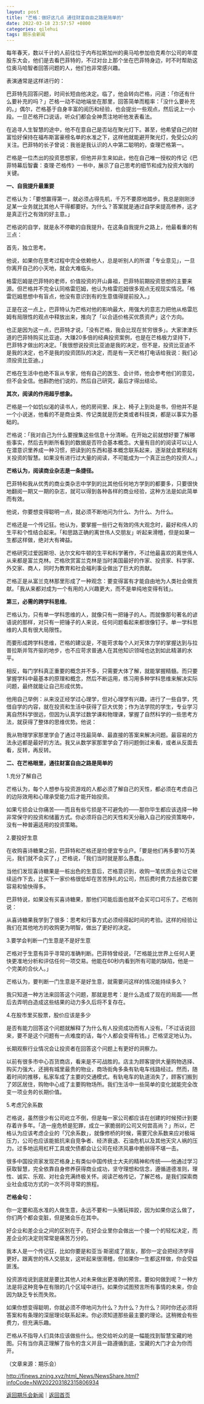 ```yaml
---
layout: post
title: "芒格：做好这几点 通往财富自由之路是简单的"
date: 2022-03-18 23:57:57 +0800
categories: qilehui
tags: 期乐会新闻
---
```

<p>每年春天，数以千计的人前往位于内布拉斯加州的奥马哈参加伯克希尔公司的年度股东大会，他们是去看巴菲特的，不过对台上那个坐在巴菲特身边，时不时帮助这位奥马哈智者回答问题的人，他们也非常感兴趣。</p>
 <p>表演通常是这样进行的：</p>
 <p>巴菲特先回答问题，时间长短由他决定。临了，他会转向芒格，问道：「你还有什么要补充的吗？」芒格一动不动地端坐在那里，回答简单而粗率：「没什么要补充的。」偶尔，芒格基于自身丰富的阅历和经验，也会提出一些观点，然后说上一小段。一旦芒格开口说话，听众们都会全神贯注地听他发表看法。</p>
 <p>在追寻人生智慧的途中，他不在意自己是否站在聚光灯下。甚至，他希望自己的财富恰好保持在福布斯富豪榜名单的水准之下，这样他就能避开聚光灯，免受公众的关注。巴菲特的长子曾说：我爸是我认识的人中第二聪明的，查理芒格第一。</p>
 <p>芒格是一位杰出的投资思想家，但他并非生来如此，他在自己唯一授权的传记《巴菲特幕后智囊：查理·芒格传》一书中，展示了自己思考的细节和成为投资大咖的关键。</p>
 <strong>一、自我提升最重要</strong><p>芒格认为：「要想赢得第一，就必须占得先机，千万不要原地踏步。我总是刚刚涉足某一业务就比其他人干得都要好。为什么？答案就是通过自学来提高修养，这才是真正行之有效的好主意。」</p>
 <p>芒格说的自学，就是永不停歇的自我提升。在这条自我提升之路上，他最看重的有三点：</p>
 <p>首先，独立思考。</p>
 <p>他说，如果你在思考过程中完全依赖他人，总是听别人的所谓「专业意见」，一旦你离开自己的小天地，就会大难临头。</p>
 <p>格雷厄姆是巴菲特的老师，价值投资的开山鼻祖，巴菲特前期投资思想的主要来源。但芒格并不完全认同格雷厄姆，他认为格雷厄姆很多观点无视现实情况。「格雷厄姆思想中有盲点，他没有意识到有的生意值得提前投入。」</p>
 <p>正是在这一点上，巴菲特认为芒格对他的影响最大，用强大的意志力把他从格雷厄姆有局限性的观点中释放出来，推向了「以合适价格买优质资产」这个方向。</p>
 <p>也正是因为这一点，巴菲特才说，「没有芒格，我会比现在贫穷很多」。大家津津乐道的巴菲特购买比亚迪，大赚20多倍的经典投资案例，也是在芒格极力坚持下，巴菲特才做出的决定。「我很想说投资比亚迪是我的决定，但不是，投资比亚迪不是我的决定，也不是我的投资团队的决定，而是有一天芒格打电话给我说：我们必须投资比亚迪。」</p>
 <p>芒格在生活中也绝不盲从专家，他有自己的医生、会计师，他会参考他们的意见，但不会全信。他斟酌他们说的，然后自己研究，最后才得出结论。</p>
 <p><strong>其次，阅读的作用超乎想象。</strong></p>
 <p>芒格是一个如饥似渴的读书人，他的房间里、床上、椅子上到处是书，但他并不是一个小说迷，他看的不是商业类、传记类就是历史类或者科技类，都是以事实为基础的。</p>
 <p>芒格说：「我对自己为什么要搜集这些信息十分清晰。在开始之前就想好要了解哪些事实，然后去判断所看到的数据是否符合基本概念。大量有目的的阅读可以让人在潜意识里养成一种习惯，把读到的东西和基本概念联系起来，逐渐就会累积起有关投资的智慧。如果没有进行过大量的阅读，不可能成为一个真正出色的投资人。」</p>
 <p><strong>芒格认为，阅读商业杂志是一条捷径。</strong></p>
 <p>巴菲特和我从优秀的商业类杂志中学到的比其他任何地方学到的都要多，只要很快地翻阅一期又一期的杂志，就可以得到各种各样的商业经验，这种方法是如此简单而有效。</p>
 <p>他说，你要想变得聪明一点，就必须不断地问为什么、为什么、为什么。</p>
 <p>芒格还是一个传记狂。他认为，要掌握一些行之有效的伟大观念时，最好和伟人的生平和个性结合起来。「和思路正确的离世伟人交朋友」听起来滑稽，但是如果一生都这样做，绝对大有裨益。</p>
 <p>芒格研究过爱因斯坦、达尔文和牛顿的生平和科学著作，不过他最喜欢的离世伟人从来都是富兰克林。芒格欣赏富兰克林是当时美国最好的作家、投资家、科学家、外交家、商人，同时为教育和社会福利事业做出了巨大的贡献。</p>
 <p>芒格正是从富兰克林那里形成了一种观念：要变得富有才能自由地为人类社会做贡献。「我从来都对成为一个有用的人兴趣更大，而不是单纯地变得有钱」。</p>
 <p><strong>第三，必需的跨学科思维</strong>。</p>
 <p>芒格认为，只有单一学科思维的人，就像只有一把锤子的人。而就像那句著名的谚语说的那样，对只有一把锤子的人来说，任何问题看起来都很像钉子。单一学科思维的人具有很大局限性。</p>
 <p>而要形成跨学科思维，芒格的建议是，不能苛求每个人对天体力学的掌握达到与拉普拉斯并驾齐驱的地步，也不应苛求普通人在其他知识领域也达到如此精湛的水平。</p>
 <p>相反，每门学科真正重要的概念并不多，只需要大体了解，就能掌握精髓。而只要掌握学科中最基本的原理和概念，然后不断运用，练习用多种学科思维来解决实际问题，最终就能让自己形成优势。</p>
 <p>他用自己举例：从来没正经学过心理学，但对心理学有兴趣，进行了一些自学，凭借自学的内容，就在投资和生活中获得了巨大优势；作为法学院的学生，专业学习离自然科学很远，但因为认真学过数学课和物理课，掌握了自然科学的一些思考方法，就获得了整体的思维优势。他说：</p>
 <p>我从物理学家那里学会了通过寻找最简单、最直接的答案来解决问题。最容易的方法永远都是最好的方法。我又从数学家那里学会了将问题倒过来看，或者从反面去看，反转，再反转。</p>
 <strong>二、在芒格眼里，通往财富自由之路是简单的</strong><p>1.充分了解自己</p>
 <p>芒格认为，每个人想参与投资游戏的人都必须了解自己的天性，都必须在考虑自己的边际效用和心理承受能力后才能开始投资。</p>
 <p>如果亏损会让你痛苦——而且有些亏损是不可避免的——那你毕生都应该选择一种非常保守的投资和储蓄方式。你必须将自己的天性和天分融入自己的投资策略中，没有一种普遍适用的投资策略。</p>
 <p>2.要投好生意</p>
 <p>在收购喜诗糖果之前，巴菲特和芒格还是捡便宜专业户。「要是他们再多要10万美元，我们就不会买了，」芒格说，「我们当时就是那么愚蠢」。</p>
 <p>当他们发现喜诗糖果是一桩出色的生意后，芒格意识到，收购一笔优质业务让它继续运作下去，比买下一家价格很低却在苦苦挣扎的公司，然后费时费力去拯救它要容易和愉快得多。</p>
 <p>巴菲特说，如果没有买喜诗糖果，那他们可能后面也就不会买可口可乐了。芒格则说：</p>
 <p>从喜诗糖果我学到了很多：思考和行事方式必须经得起时间的考验。这样的经验让我们在其他地方的收购更为明智，做出了更好的决定。</p>
 <p>3.要学会判断一门生意是不是好生意</p>
 <p>芒格对于生意有异乎寻常的准确判断。巴菲特曾经说，「芒格能比世界上任何人更快更准地分析和评估任何一项交易。他能在60秒内看到所有可能的缺陷，他是一个完美的合伙人。」</p>
 <p>芒格认为，要判断一门生意是不是好生意，就需要问这样的情况能持续多久？</p>
 <p>我只知道一种方法来回答这个问题，那就是思考：是什么造成了现在的局面——然后去弄明白造成这些结果的动力多久后将不复存在。</p>
 <p>4.在股市里买股票，股价应该是多少</p>
 <p>是否有能力回答这个问题就解释了为什么有人投资成功而有人没有。「不过话说回来，要不是这个问题有一点难度的话，每个人都会变得有钱。」芒格坚定地认为。</p>
 <p>长期观察行业情况会让投资者在回答这个问题上有更好的洞察力。</p>
 <p>以前有很多市中心百货商店，看来是不可战胜的。店主为顾客提供大量购物选择、购买力强大，还拥有城里最贵的物业，商场街角多条有轨电车线路经过。然而，随着时间的推移，私家车成了主要的交通模式。有轨电车的轨道消失了，顾客们搬到了郊区居住，购物中心成了主要购物场所。我们生活中一些简单的变化就能完全改变一项业务的长期价值。</p>
 <p>5.考虑冗余系数</p>
 <p>芒格说，虽然很少有公司屹立不倒，但是每一家公司都应该在创建的时候预计到要存着许多年。「造一座危桥是犯罪，成立一家脆弱的公司又何尝高尚？」所以，芒格认为应该考虑企业的「冗余系数」，就像修桥的时候，需要冗余系数来应对极端压力，公司也应该能抵抗来自竞争者、经济衰退、石油危机以及其他天灾人祸的压力。过多地运用杠杆工具或欠债都会让公司在经济风暴中脆弱得不堪一击。</p>
 <p>很多中国投资家发现芒格身上有类似中国传统士大夫的精神和传统——他通过学习获取智慧，完全依靠自身修养获得商业成功，坚守理想和信念，遵循道德准则，理性、诚实、乐观、对社会充满终极关怀。阅读芒格传记，了解芒格，是我们探索商业社会成功方式的一次不同寻常的旅程。</p>
 <p><strong>芒格金句：</strong></p>
 <p>你一定要和高水准的人做生意，永远不要和一头猪玩摔跤，因为如果你这么做了，你们两个都会变脏，但是猪会乐在其中。</p>
 <p>好企业和差企业之间的区别在于，在好企业里你会做出一个接一个的轻松决定，而差企业的决定则常常是痛苦万分的。</p>
 <p>我本人是一个传记狂，比如你要是和亚当·斯密成了朋友，那你一定会把经济学得更好。跟离世的伟人交朋友，这听起来很滑稽，但如果你一生都这样做，你会受益匪浅。</p>
 <p>投资游戏说到底就是要比其他人对未来做出更准确的预言。要如何做到呢？一种方法是将这种竞争在有限的几个区域中进行。如果你试图预言所有事情的未来，你会因为缺乏专长而失败。</p>
 <p>如果你想变得聪明，你就必须不停地问为什么？为什么？为什么？同时你还必须将答案和有条理的深层理论联系起来。你必须知道那些最主要的理论。这稍微会有些费力，但充满乐趣。</p>
 <p>芒格从不指导人们具体应该做些什么。他交给听众的是一幅能找到智慧宝藏的地图。只有当你真正理解了指令的含义并且一路遵循到底，宝藏的大门才会为你而开。</p><p class="em_media">（文章来源：期乐会）</p>

<http://finews.zning.xyz/html_News/NewsShare.html?infoCode=NW202203182315806934>

[返回期乐会新闻](//finews.withounder.com/category/qilehui.html)｜[返回首页](//finews.withounder.com/)